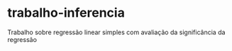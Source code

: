 # trabalho-inferencia
Trabalho sobre regressão linear simples com avaliação da significância da regressão
